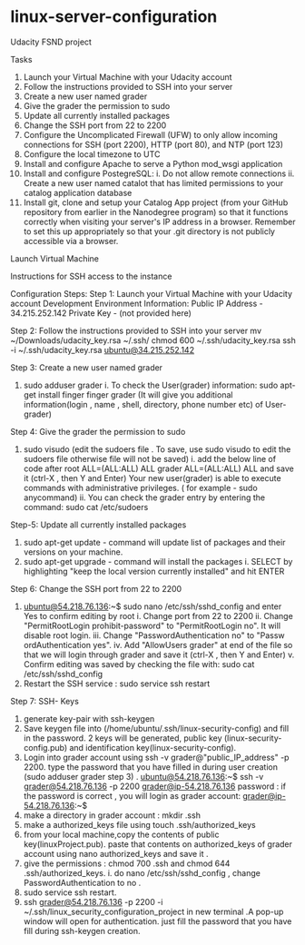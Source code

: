 # linux-server-configuration
Udacity FSND project

Tasks
1.  Launch your Virtual Machine with your Udacity account
2.  Follow the instructions provided to SSH into your server
3.  Create a new user named grader
4.  Give the grader the permission to sudo
5.  Update all currently installed packages
6.  Change the SSH port from 22 to 2200
7.  Configure the Uncomplicated Firewall (UFW) to only allow incoming connections for SSH (port 2200),
HTTP (port 80), and NTP (port 123)
8.  Configure the local timezone to UTC
9.  Install and configure Apache to serve a Python mod_wsgi application
10.  Install and configure PostegreSQL:
    i.  Do not allow remote connections
    ii.  Create a new user named catalot that has limited permissions to your catalog application database
11. Install git, clone and setup your Catalog App project (from your GitHub repository from earlier in the Nanodegree program)
    so that it functions correctly when visiting your server's IP address in a browser.  Remember to set this up
    appropriately so that your .git directory is not publicly accessible via a browser.

Launch Virtual Machine

Instructions for SSH access to the instance

Configuration Steps:
Step 1: Launch your Virtual Machine with your Udacity account
Development Environment Information:
Public IP Address - 34.215.252.142
Private Key - (not provided here)


Step 2: Follow the instructions provided to SSH into your server
mv ~/Downloads/udacity_key.rsa ~/.ssh/
chmod 600 ~/.ssh/udacity_key.rsa
ssh -i ~/.ssh/udacity_key.rsa ubuntu@34.215.252.142


Step 3: Create a new user named grader
1.  sudo adduser grader
    i.  To check the User(grader) information:
        sudo apt-get install finger
        finger grader
        (It will give you additional information(login , name , shell, directory, phone number etc) of User-grader)


Step 4: Give the grader the permission to sudo
1.  sudo visudo (edit the sudoers file . To save, use sudo visudo to edit the sudoers file otherwise file will not be saved)
    i.  add the below line of code after root ALL=(ALL:ALL) ALL grader ALL=(ALL:ALL) ALL and save it (ctrl-X , then Y and Enter)
    Your new user(grader) is able to execute commands with administrative privileges. ( for example - sudo anycommand)
    ii.  You can check the grader entry by entering the command: sudo cat /etc/sudoers


Step-5: Update all currently installed packages
1.  sudo apt-get update - command will update list of packages and their versions on your machine.
2.  sudo apt-get upgrade - command will install the packages
   i.  SELECT by highlighting "keep the local version currently installed" and hit ENTER


Step 6: Change the SSH port from 22 to 2200
1.  ubuntu@54.218.76.136:~$ sudo nano /etc/ssh/sshd_config 
    and enter Yes to confirm editing by root
    i.   Change port from 22 to 2200
    ii.  Change "PermitRootLogin prohibit-password" to "PermitRootLogin no". It will disable root login.
    iii. Change "PasswordAuthentication no" to "Passw
    ordAuthentication yes".
    iv.  Add "AllowUsers grader" at end of the file so that we will login through grader and save it (ctrl-X , then Y and Enter)
    v.   Confirm editing was saved by checking the file with:
         sudo cat /etc/ssh/sshd_config
2.  Restart the SSH service : sudo service ssh restart

Step 7: SSH- Keys
1.  generate key-pair with ssh-keygen
2.  Save keygen file into (/home/ubuntu/.ssh/linux-security-config) and fill in the password. 2 keys will be generated, public key (linux-security-config.pub) and identification key(linux-security-config).
3.  Login into grader account using ssh -v grader@"public_IP_address" -p 2200. type the password that you have filled in during user creation (sudo adduser grader step 3) . ubuntu@54.218.76.136:~$ ssh -v grader@54.218.76.136 -p 2200 grader@ip-54.218.76.136 password :
if the password is correct , you will login as grader account: grader@ip-54.218.76.136:~$
4.  make a directory in grader account : mkdir .ssh
5.  make a authorized_keys file using touch .ssh/authorized_keys
6.  from your local machine,copy the contents of public key(linuxProject.pub).
    paste that contents on authorized_keys of grader account using nano authorized_keys and save it .
7.  give the permissions : chmod 700 .ssh and chmod 644 .ssh/authorized_keys.
    i.  do nano /etc/ssh/sshd_config , change PasswordAuthentication to no .
8.  sudo service ssh restart.
9.  ssh grader@54.218.76.136 -p 2200 -i ~/.ssh/linux_security_configuration_project in new terminal .A pop-up window will open for authentication. just fill the password that you have fill during ssh-keygen creation.







